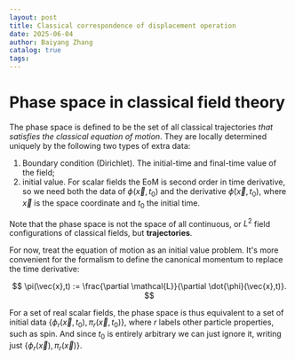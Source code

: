 ```yaml
---
layout: post
title: Classical correspondence of displacement operation
date: 2025-06-04
author: Baiyang Zhang
catalog: true
tags:
---
```


# Phase space in classical field theory

The phase space is defined to be the set of all classical trajectories *that satisfies the classical equation of motion*. They are locally determined uniquely by the following two types of extra data:

1. Boundary condition (Dirichlet). The initial-time and final-time value of the field;
2. initial value. For scalar fields the EoM is second order in time derivative, so we need both the data of $\phi(\vec{x},t_ {0})$ and the derivative $\dot{\phi}(\vec{x},t_ {0})$, where $\vec{x}$ is the space coordinate and $t_ {0}$ the initial time.

Note that the phase space is not the space of all continuous, or $L^{2}$ field configurations of classical fields, but **trajectories**. 

For now, treat the equation of motion as an initial value problem. It's more convenient for the formalism to define the canonical momentum to replace the time derivative:

$$
\pi(\vec{x},t) := \frac{\partial \mathcal{L}}{\partial \dot{\phi}(\vec{x},t)}.
$$

For a set of real scalar fields, the phase space is thus equivalent to a set of initial data $\left\lbrace \phi_ {r}(\vec{x},t_ {0}),\pi_ {r}(\vec{x},t_ {0}) \right\rbrace$, where $r$ labels other particle properties, such as spin. And since $t_ {0}$ is entirely arbitrary we can just ignore it, writing just $\left\lbrace \phi_ {r}(\vec{x}),\pi_ {r}(\vec{x}) \right\rbrace$. 



